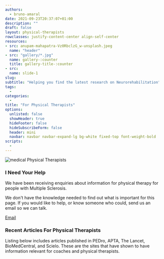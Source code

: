 ```yaml
---
authors:
  - bruno-amaral
date: 2021-09-23T20:37:07+01:00
description: ""
draft: false
layout: physical-therapists
rowclasses: justify-content-center align-self-center
resources: 
- src: anupam-mahapatra-Vz0RbclzG_w-unsplash.jpeg
  name: "header"
- src: "gallery/*.jpg"
  name: gallery-:counter
  title: gallery-title-:counter
- src:
  name: slide-1
slug:
subtitle: "Helping you find the latest research on Neurorehabilitation"
tags: 
  - 
categories: 
  - 
title: "For Physical Therapists"
options:
  unlisted: false
  showHeader: true
  hideFooter: false
  hideSubscribeForm: false
  header: mini
  navbar: navbar navbar-expand-lg bg-white fixed-top font-weight-bold
scripts:
  -
---
```




<div class="col-12 justify-content-center align-self-center align-right ">
  <img src="/physicaltherapists/images/undraw_working_out_6psf.svg" class="w-50 align-middle d-none d-md-block float-right" alt="medical Physical Therapists" loading="lazy" />
  </div>
  <div class="col-12 justify-content-center align-self-center mb-5">
  
  <h3 class="title">I Need Your Help</h3>
  
  <p class="lead font-weight-biold">We have been receiving enquiries about information for physical therapy for people with Multiple Sclerosis.</p>
  
  <p>We don't have the knowledge needed to find out what is important for this page. If you would like to help, or know someone who could, send us an email so we can talk.</p>
  <a href='mailto:mail@brunoamaral.eu' class="btn btn-success btn-round btn-lg font-weight-bold" data-umami-event="click--physical-therapists-email"><i class="far fa-paper-plane"></i> Email</a>
  
  </div>

  <div class="col-12 mt-5 pt-5">
      <h3 class="title text-center" class="mt-5 mb-5">Recent Articles For Physical Therapists</h3>
    <p class="lead pb-5">Listing below includes articles published in PEDro, APTA, The Lancet, BioMedCentral, and Scielo. These are the sites that have shown to have information relevant for coaches and physical therapists.</p>
    </div>

</div>



